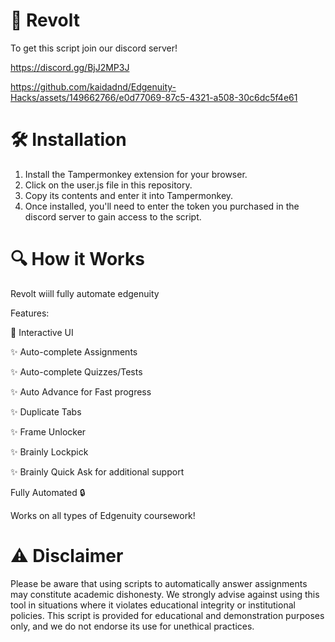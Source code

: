 # 🚀 Revolt
To get this script join our discord server! 

https://discord.gg/BjJ2MP3J


https://github.com/kaidadnd/Edgenuity-Hacks/assets/149662766/e0d77069-87c5-4321-a508-30c6dc5f4e61



# 🛠️ Installation


1. Install the Tampermonkey extension for your browser.
2. Click on the user.js file in this repository.
3. Copy its contents and enter it into Tampermonkey.
4. Once installed, you'll need to enter the token you purchased in the discord server to gain access to the script.

# 🔍 How it Works
Revolt wiill fully automate edgenuity

Features:

🌟 Interactive UI

✨ Auto-complete Assignments

✨ Auto-complete Quizzes/Tests

✨ Auto Advance for Fast progress

✨ Duplicate Tabs

✨ Frame Unlocker

✨ Brainly Lockpick

✨ Brainly Quick Ask for additional support

Fully Automated 🔒

Works on all types of Edgenuity coursework!
# ⚠️ Disclaimer
Please be aware that using scripts to automatically answer assignments may constitute academic dishonesty. We strongly advise against using this tool in situations where it violates educational integrity or institutional policies. This script is provided for educational and demonstration purposes only, and we do not endorse its use for unethical practices.
